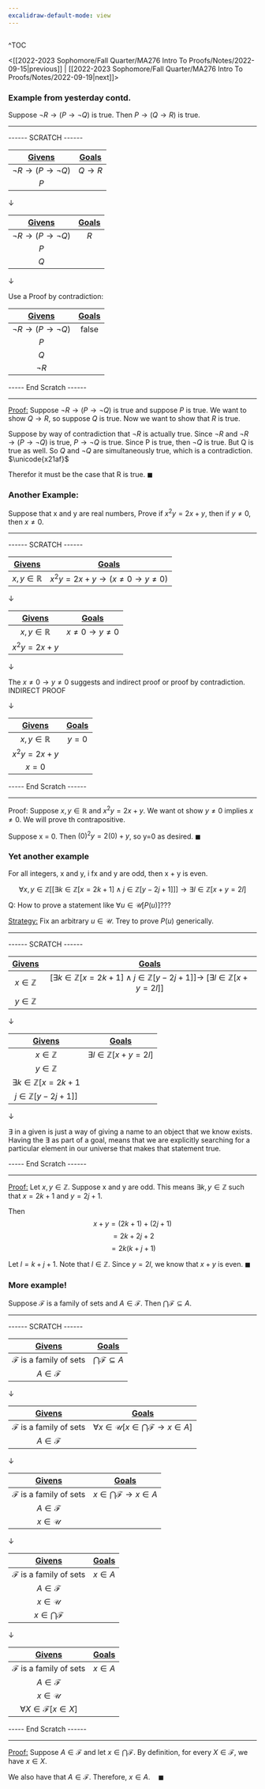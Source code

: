 ```yaml
---
excalidraw-default-mode: view
---
```



```toc

```

^TOC

<[[2022-2023 Sophomore/Fall Quarter/MA276 Intro To Proofs/Notes/2022-09-15|previous]] | [[2022-2023 Sophomore/Fall Quarter/MA276 Intro To Proofs/Notes/2022-09-19|next]]>


### Example from yesterday contd. 
Suppose $\neg R \to (P \to \neg Q)$ is true.
Then $P \to (Q \to R)$ is true.


---
------ SCRATCH ------

|<u>Givens</u>|<u>Goals</u>|
| :---: | :---: |
|$\neg R \to (P \to \neg Q)$|$Q \to R$|
|$P$||

$\downarrow$

|<u>Givens</u>|<u>Goals</u>|
| :---: | :---: |
|$\neg R \to (P \to \neg Q)$|$R$|
|$P$||
|$Q$||

$\downarrow$

Use a Proof by contradiction:

|<u>Givens</u>|<u>Goals</u>|
| :---: | :---: |
|$\neg R \to (P \to \neg Q)$|$\text{false}$|
|$P$||
|$Q$||
|$\neg  R$||

----- End Scratch ------

---

<u>Proof:</u> Suppose $\neg R \to (P \to \neg Q)$ is true and suppose $P$ is true. We want to show $Q \to R$, so suppose $Q$ is true. Now we want to show that $R$ is true.

Suppose by way of contradiction that $\neg R$ is actually true. Since $\neg R$ and $\neg R \to (P \to \neg Q)$ is true, $P \to \neg Q$ is true. Since P is true, then $\neg Q$ is true. But Q is true as well. So $Q$ and $\neg Q$ are simultaneously true, which is a contradiction. $\unicode{x21af}$

Therefor it must be the case that R is true. $\blacksquare$

### Another Example:

Suppose that x and y are real numbers, Prove if $x^2 y = 2x + y$, then if $y \neq 0$, then $x \neq 0$.

---
------ SCRATCH ------

|<u>Givens</u>|<u>Goals</u>|
| :---: | :---: |
|$x,y \in \mathbb{R}$|$x^2 y = 2x + y \to (x \neq 0\to y\neq 0)$|

$\downarrow$

|<u>Givens</u>|<u>Goals</u>|
| :---: | :---: |
|$x,y \in \mathbb{R}$|$x \neq 0\to y\neq 0$|
|$x^2 y = 2x + y$||

$\downarrow$

The $x \neq 0\to y\neq 0$ suggests and indirect proof or proof by contradiction.
INDIRECT PROOF

$\downarrow$

|<u>Givens</u>|<u>Goals</u>|
| :---: | :---: |
|$x,y \in \mathbb{R}$|$y = 0$|
|$x^2 y = 2x + y$||
|$x = 0$||



----- End Scratch ------

---


Proof: Suppose $x,y \in \mathbb{R}$ and $x^2y = 2x+y$. We want ot show $y\neq 0$ implies $x \neq 0$. We will prove th contrapositive.

Suppose x = 0. Then $(0)^2y = 2(0)+y$, so y=0 as desired. $\blacksquare$

### Yet another example

For all integers, x and y, i fx  and y are odd, then x + y is even.

$$\forall x,y \in \mathbb{Z}[[\exists k \in\mathbb{Z}[x=2k+1]\land j\in\mathbb{Z}[y-2j+1]]]\to\exists l \in \mathbb{Z}[x+y=2l]$$


Q: How to prove a statement like $\forall u \in \mathcal{U}[P(u)]$???

<u>Strategy:</u> Fix an arbitrary $u\in\mathcal{U}$. Trey to prove $P(u)$ generically.

---
------ SCRATCH ------

|<u>Givens</u>|<u>Goals</u>|
| :---: | :---: |
|$x\in\mathbb{Z}$|$[\exists k \in\mathbb{Z}[x=2k+1]\land j\in\mathbb{Z}[y-2j+1]]\to$ $[\exists l \in \mathbb{Z}[x+y=2l]]$|
|$y\in\mathbb{Z}$||

$\downarrow$

|<u>Givens</u>|<u>Goals</u>|
| :---: | :---: |
|$x\in\mathbb{Z}$|$\exists l \in \mathbb{Z}[x+y=2l]$|
|$y\in\mathbb{Z}$||
|$\exists k \in\mathbb{Z}[x=2k+1$||
|$j\in\mathbb{Z}[y-2j+1]]$||

$\downarrow$

$\exists$ in a given is just a way of giving a name to an object that we know exists.
Having the $\exists$ as part of a goal, means that we are explicitly searching for a particular element in our universe that makes that statement true.


----- End Scratch ------

---

<u>Proof:</u> Let $x,y \in \mathbb{Z}$. Suppose x and y are odd. This means $\exists k,y \in \mathbb{Z}$ such that $x=2k+1$ and $y=2j+1$.

Then 
$$x+y = (2k+1) + (2j + 1)$$
$$= 2k+2j+2$$
$$=2k(k+j+1)$$

Let $l=k+j+1$. Note that $l\in\mathbb{Z}$. Since $y = 2l$, we know that $x+y$ is even. $\blacksquare$


### More example!

Suppose $\mathcal{F}$ is a family of sets and $A\in \mathcal{F}$. Then $\bigcap\mathcal{F} \subseteq A$.

---
------ SCRATCH ------

|<u>Givens</u>|<u>Goals</u>|
| :---: | :---: |
|$\mathcal{F}$ is a family of sets|$\bigcap\mathcal{F}\subseteq A$|
|$A\in\mathcal{F}$||

$\downarrow$

|<u>Givens</u>|<u>Goals</u>|
| :---: | :---: |
|$\mathcal{F}$ is a family of sets|$\forall x \in \mathcal{U}[x \in \bigcap\mathcal{F}\to x \in A]$|
|$A\in\mathcal{F}$||

$\downarrow$

|<u>Givens</u>|<u>Goals</u>|
| :---: | :---: |
|$\mathcal{F}$ is a family of sets|$x \in \bigcap\mathcal{F}\to x \in A$|
|$A\in\mathcal{F}$||
|$x \in \mathcal{U}$||

$\downarrow$

|<u>Givens</u>|<u>Goals</u>|
| :---: | :---: |
|$\mathcal{F}$ is a family of sets|$x \in A$|
|$A\in\mathcal{F}$||
|$x \in \mathcal{U}$||
|$x \in \bigcap\mathcal{F}$||

$\downarrow$

|<u>Givens</u>|<u>Goals</u>|
| :---: | :---: |
|$\mathcal{F}$ is a family of sets|$x \in A$|
|$A\in\mathcal{F}$||
|$x \in \mathcal{U}$||
|$\forall X \in \mathcal{F}[x \in X]$||

----- End Scratch ------

---

<u>Proof:</u> Suppose $A\in\mathcal{F}$ and let $x \in \bigcap\mathcal{F}$. By definition, for every $X \in \mathcal{F}$, we have $x\in X$.

We also have that $A\in \mathcal{F}$. Therefore, $x\in A.\quad\blacksquare$

